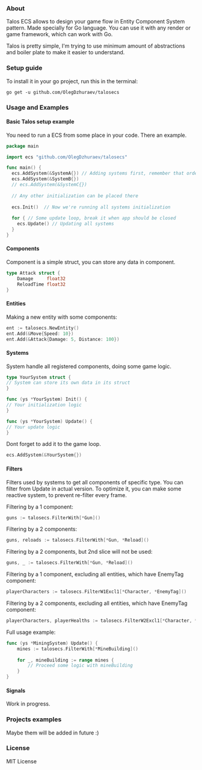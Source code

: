 
### About
Talos ECS allows to design your game flow in Entity Component System pattern. Made specially for Go language. 
You can use it with any render or game framework, which can work with Go.

Talos is pretty simple, I'm trying to use minimum amount of abstractions and boiler plate to make it easier to understand.

### Setup guide
To install it in your go project, run this in the terminal:

```go get -u github.com/OlegDzhuraev/talosecs```

### Usage and Examples

#### Basic Talos setup example
You need to run a ECS from some place in your code. There an example.
```go
package main

import ecs "github.com/OlegDzhuraev/talosecs"

func main() {
  ecs.AddSystem(&SystemA{}) // Adding systems first, remember that order is important
  ecs.AddSystem(&SystemB{})
  // ecs.AddSystem(&SystemC{})
  
  // Any other initialization can be placed there
 
  ecs.Init()  // Now we're running all systems initialization
  
  for { // Some update loop, break it when app should be closed
    ecs.Update() // Updating all systems
  }
}
```


#### Components
Component is a simple struct, you can store any data in component.
```go
type Attack struct {
	Damage     float32
	ReloadTime float32
}
```

#### Entities
Making a new entity with some components:

```go
ent := talosecs.NewEntity()
ent.Add(&Move{Speed: 10})
ent.Add(&Attack{Damage: 5, Distance: 100})
```

#### Systems
System handle all registered components, doing some game logic.
```go
type YourSystem struct {
// System can store its own data in its struct
}

func (ys *YourSystem) Init() {
// Your initialization logic
}

func (ys *YourSystem) Update() {
// Your update logic
}
```
Dont forget to add it to the game loop.
```go
ecs.AddSystem(&YourSystem{})
```

#### Filters
Filters used by systems to get all components of specific type.
You can filter from Update in actual version. To optimize it, you can make some reactive system, to prevent re-filter every frame.

Filtering by a 1 component:
```go
guns := talosecs.FilterWith[*Gun]()
```

Filtering by a 2 components:
```go
guns, reloads := talosecs.FilterWith[*Gun, *Reload]()
```

Filtering by a 2 components, but 2nd slice will not be used:
```go
guns, _ := talosecs.FilterWith[*Gun, *Reload]()
```

Filtering by a 1 component, excluding all entities, which have EnemyTag component:
```go
playerCharacters := talosecs.FilterW1Excl1[*Character, *EnemyTag]()
```

Filtering by a 2 components, excluding all entities, which have EnemyTag component:
```go
playerCharacters, playerHealths := talosecs.FilterW2Excl1[*Character, *Health, *EnemyTag]()
```

Full usage example:
```go
func (ys *MiningSystem) Update() {
	mines := talosecs.FilterWith[*MineBuilding]()
	
	for _, mineBuilding := range mines {
		// Proceed some logic with mineBuilding 
	}
}
```

#### Signals
Work in progress.


### Projects examples
Maybe them will be added in future :)

### License
MIT License
